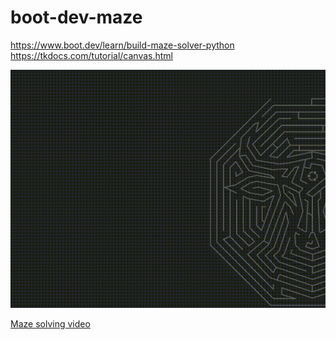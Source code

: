 # boot-dev-maze

https://www.boot.dev/learn/build-maze-solver-python
https://tkdocs.com/tutorial/canvas.html

![A solved maze](https://github.com/aspopescu/boot-dev-maze/blob/9635a5994d70fb49dd83bb5882f7cbced083ffe7/solving_maze.gif)

[Maze solving video](https://github.com/aspopescu/boot-dev-maze/blob/e7e05a4126a755939efa314cfefdaf061af2a71a/Video%20of%20a%20maze%20being%20solved.webm)
